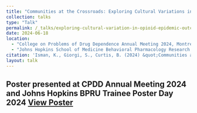 ```yaml
---
title: "Communities at the Crossroads: Exploring Cultural Variations in Opioid Epidemic Outcomes in the United States"
collection: talks
type: "Talk"
permalink: /_talks/exploring-cultural-variation-in-opioid-epidemic-outcomes
date: 2024-06-18
location: 
  - "College on Problems of Drug Dependence Annual Meeting 2024, Montreal, Canada"
  - "Johns Hopkins School of Medicine Behavioral Pharmacology Research Unit Trainee Poster Day 2024, Baltimore, Maryland"
citation: 'Isman, K., Giorgi, S., Curtis, B. (2024) &quot;Communities at the Crossroads: Exploring Cultural Variations in Opioid Epidemic Outcomes&quot;'
layout: talk
---
```


Poster presented at CPDD Annual Meeting 2024 and Johns Hopkins BPRU Trainee Poster Day 2024
[View Poster](../files/cpdd.pdf)
---
